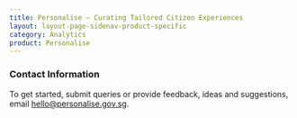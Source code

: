 ```yaml
---
title: Personalise – Curating Tailored Citizen Experiences
layout: layout-page-sidenav-product-specific
category: Analytics
product: Personalise
---
```


### Contact Information

To get started, submit queries or provide feedback, ideas and suggestions, email <hello@personalise.gov.sg>.
